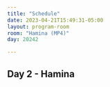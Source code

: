```yaml
---
title: "Schedule"
date: 2023-04-21T15:49:31-05:00
layout: program-room
room: "Hamina (MP4)"
day: 20242

---
```


## Day 2 - Hamina